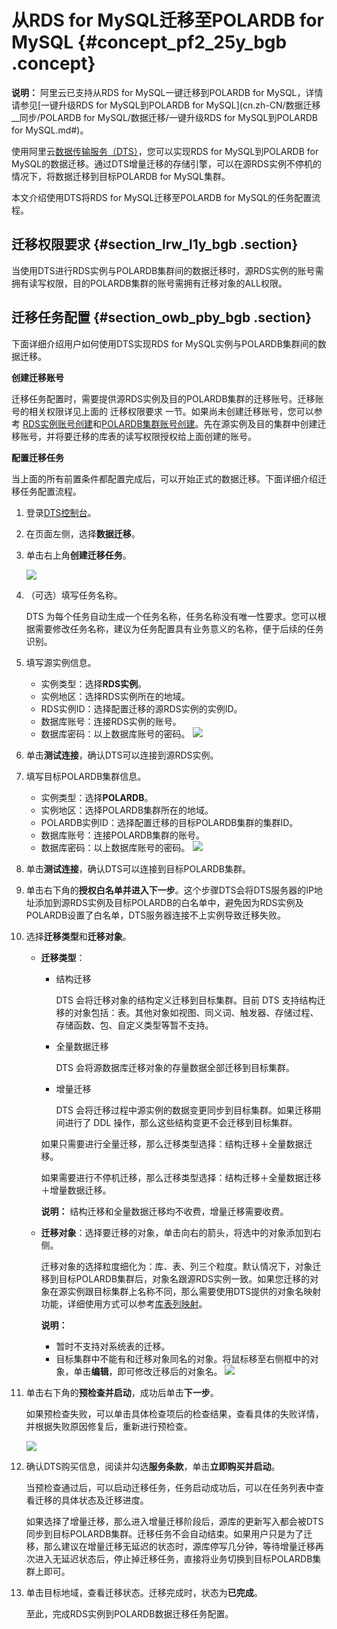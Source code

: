 # 从RDS for MySQL迁移至POLARDB for MySQL {#concept_pf2_25y_bgb .concept}

**说明：** 阿里云已支持从RDS for MySQL一键迁移到POLARDB for MySQL，详情请参见[一键升级RDS for MySQL到POLARDB for MySQL](cn.zh-CN/数据迁移__同步/POLARDB for MySQL/数据迁移/一键升级RDS for MySQL到POLARDB for MySQL.md#)。

使用阿里云[数据传输服务（DTS）](https://help.aliyun.com/document_detail/26592.html?spm=a2c4g.11186623.2.8.6df54b84N9BVGE)，您可以实现RDS for MySQL到POLARDB for MySQL的数据迁移。通过DTS增量迁移的存储引擎，可以在源RDS实例不停机的情况下，将数据迁移到目标POLARDB for MySQL集群。

本文介绍使用DTS将RDS for MySQL迁移至POLARDB for MySQL的任务配置流程。

## 迁移权限要求 {#section_lrw_l1y_bgb .section}

当使用DTS进行RDS实例与POLARDB集群间的数据迁移时，源RDS实例的账号需拥有读写权限，目的POLARDB集群的账号需拥有迁移对象的ALL权限。

## 迁移任务配置 {#section_owb_pby_bgb .section}

下面详细介绍用户如何使用DTS实现RDS for MySQL实例与POLARDB集群间的数据迁移。

**创建迁移账号** 

迁移任务配置时，需要提供源RDS实例及目的POLARDB集群的迁移账号。迁移账号的相关权限详见上面的 迁移权限要求 一节。如果尚未创建迁移账号，您可以参考 [RDS实例账号创建](https://help.aliyun.com/document_detail/26186.html?spm=5176.product26090.6.190.dNyWM8)和[POLARDB集群账号创建](https://help.aliyun.com/document_detail/68508.html?spm=a2c4g.11186623.2.10.3f657dd3d4orj4)。先在源实例及目的集群中创建迁移账号，并将要迁移的库表的读写权限授权给上面创建的账号。

**配置迁移任务** 

当上面的所有前置条件都配置完成后，可以开始正式的数据迁移。下面详细介绍迁移任务配置流程。

1.  登录[DTS控制台](https://dts.console.aliyun.com/)。
2.  在页面左侧，选择**数据迁移**。
3.  单击右上角**创建迁移任务**。

    ![](http://static-aliyun-doc.oss-cn-hangzhou.aliyuncs.com/assets/img/79403/156257242836105_zh-CN.png)

4.  （可选）填写任务名称。

    DTS 为每个任务自动生成一个任务名称，任务名称没有唯一性要求。您可以根据需要修改任务名称，建议为任务配置具有业务意义的名称，便于后续的任务识别。

5.  填写源实例信息。

    -   实例类型：选择**RDS实例**。
    -   实例地区：选择RDS实例所在的地域。
    -   RDS实例ID：选择配置迁移的源RDS实例的实例ID。
    -   数据库账号：连接RDS实例的账号。
    -   数据库密码：以上数据库账号的密码。
    ![](http://static-aliyun-doc.oss-cn-hangzhou.aliyuncs.com/assets/img/79403/156257242834082_zh-CN.png)

6.  单击**测试连接**，确认DTS可以连接到源RDS实例。
7.  填写目标POLARDB集群信息。

    -   实例类型：选择**POLARDB**。
    -   实例地区：选择POLARDB集群所在的地域。
    -   POLARDB实例ID：选择配置迁移的目标POLARDB集群的集群ID。
    -   数据库账号：连接POLARDB集群的账号。
    -   数据库密码：以上数据库账号的密码。
    ![](http://static-aliyun-doc.oss-cn-hangzhou.aliyuncs.com/assets/img/79403/156257242834083_zh-CN.png)

8.  单击**测试连接**，确认DTS可以连接到目标POLARDB集群。
9.  单击右下角的**授权白名单并进入下一步**。这个步骤DTS会将DTS服务器的IP地址添加到源RDS实例及目标POLARDB的白名单中，避免因为RDS实例及POLARDB设置了白名单，DTS服务器连接不上实例导致迁移失败。
10. 选择**迁移类型**和**迁移对象**。

    -   **迁移类型**：

        -   结构迁移

            DTS 会将迁移对象的结构定义迁移到目标集群。目前 DTS 支持结构迁移的对象包括：表。其他对象如视图、同义词、触发器、存储过程、存储函数、包、自定义类型等暂不支持。

        -   全量数据迁移

            DTS 会将源数据库迁移对象的存量数据全部迁移到目标集群。

        -   增量迁移

            DTS 会将迁移过程中源实例的数据变更同步到目标集群。如果迁移期间进行了 DDL 操作，那么这些结构变更不会迁移到目标集群。

        如果只需要进行全量迁移，那么迁移类型选择：结构迁移＋全量数据迁移。

        如果需要进行不停机迁移，那么迁移类型选择：结构迁移＋全量数据迁移＋增量数据迁移。

        **说明：** 结构迁移和全量数据迁移均不收费，增量迁移需要收费。

    -   **迁移对象**：选择要迁移的对象，单击向右的箭头，将选中的对象添加到右侧。

        迁移对象的选择粒度细化为：库、表、列三个粒度。默认情况下，对象迁移到目标POLARDB集群后，对象名跟源RDS实例一致。如果您迁移的对象在源实例跟目标集群上名称不同，那么需要使用DTS提供的对象名映射功能，详细使用方式可以参考[库表列映射](https://help.aliyun.com/document_detail/26628.html?spm=5176.doc26624.6.125.Mpn8On)。

        **说明：** 

        -   暂时不支持对系统表的迁移。
        -   目标集群中不能有和迁移对象同名的对象。将鼠标移至右侧框中的对象，单击**编辑**，即可修改迁移后的对象名。
    ![](http://static-aliyun-doc.oss-cn-hangzhou.aliyuncs.com/assets/img/79403/156257242934085_zh-CN.png)

11. 单击右下角的**预检查并启动**，成功后单击**下一步**。

    如果预检查失败，可以单击具体检查项后的检查结果，查看具体的失败详情，并根据失败原因修复后，重新进行预检查。

    ![](http://static-aliyun-doc.oss-cn-hangzhou.aliyuncs.com/assets/img/79403/156257242934084_zh-CN.png)

12. 确认DTS购买信息，阅读并勾选**服务条款**，单击**立即购买并启动**。

    当预检查通过后，可以启动迁移任务，任务启动成功后，可以在任务列表中查看迁移的具体状态及迁移进度。

    如果选择了增量迁移，那么进入增量迁移阶段后，源库的更新写入都会被DTS同步到目标POLARDB集群。迁移任务不会自动结束。如果用户只是为了迁移，那么建议在增量迁移无延迟的状态时，源库停写几分钟，等待增量迁移再次进入无延迟状态后，停止掉迁移任务，直接将业务切换到目标POLARDB集群上即可。

13. 单击目标地域，查看迁移状态。迁移完成时，状态为**已完成**。

    至此，完成RDS实例到POLARDB数据迁移任务配置。


